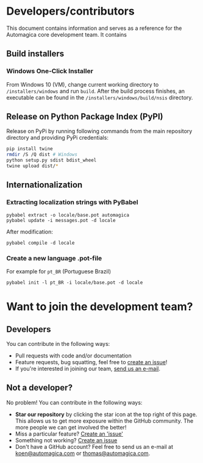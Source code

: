 # Developers/contributors
This document contains information and serves as a reference for the Automagica core development team. It contains
## Build installers
### Windows One-Click Installer
From Windows 10 (VM), change current working directory to `/installers/windows` and run `build`. After the build process finishes, an executable can be found in the `/installers/windows/build/nsis` directory.

## Release on Python Package Index (PyPI)
Release on PyPi by running following commands from the main repository directory and providing PyPi credentials:
```bash
pip install twine
rmdir /S /Q dist # Windows
python setup.py sdist bdist_wheel
twine upload dist/*
```

## Internationalization
### Extracting localization strings with PyBabel
```
pybabel extract -o locale/base.pot automagica
pybabel update -i messages.pot -d locale
```
After modification:
```
pybabel compile -d locale
```

### Create a new language .pot-file
For example for `pt_BR` (Portuguese Brazil)
```
pybabel init -l pt_BR -i locale/base.pot -d locale
```

# Want to join the development team?

## Developers
You can contribute in the following ways:
- Pull requests with code and/or documentation
- Feature requests, bug squatting, feel free to [create an issue](https://github.com/automagica/automagica/issues)!
- If you're interested in joining our team, [send us an e-mail](mailto:koen@automagica.com).
 

## Not a developer?
No problem! You can contribute in the following ways:
- __Star our repository__ by clicking the star icon at the top right of this page. This allows us to get more exposure within the GitHub community. The more people we can get involved the better!
- Miss a particular feature? [Create an 'issue'](https://github.com/automagica/automagica/issues)
- Something not working? [Create an issue](https://github.com/automagica/automagica/issues)
- Don't have a GitHub account? Feel free to send us an e-mail at [koen@automagica.com](mailto:koen@automagica.com) or [thomas@automagica.com](mailto:thomas@automagica.com).
